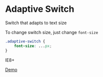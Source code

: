 Adaptive Switch
===============

Switch that adapts to text size

To change switch size, just change `font-size`

```css
.adaptive-switch {
	font-size: ...px;
}
```

IE8+

[Demo](http://sourcebox.io/446bc93a03f368d2f019df2b479154e9/html)

